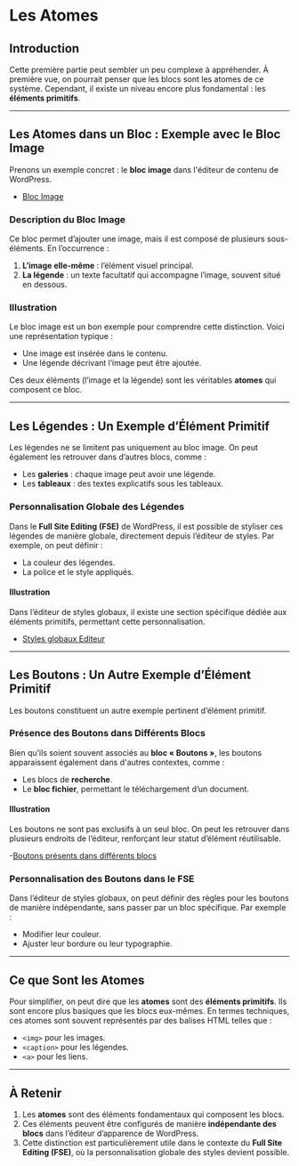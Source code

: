 # Les Atomes

## Introduction

Cette première partie peut sembler un peu complexe à appréhender. À première vue, on pourrait penser que les blocs sont les atomes de ce système. Cependant, il existe un niveau encore plus fondamental : les **éléments primitifs**.

---

## Les Atomes dans un Bloc : Exemple avec le Bloc Image

Prenons un exemple concret : le **bloc image** dans l'éditeur de contenu de WordPress. 

- [Bloc Image](/grimoire/img/atomes-blocs-gutenberg-2048x1330.jpg.avif)

### Description du Bloc Image

Ce bloc permet d’ajouter une image, mais il est composé de plusieurs sous-éléments. En l’occurrence :
1. **L’image elle-même** : l’élément visuel principal.
2. **La légende** : un texte facultatif qui accompagne l’image, souvent situé en dessous.

### Illustration

Le bloc image est un bon exemple pour comprendre cette distinction. Voici une représentation typique :
- Une image est insérée dans le contenu.
- Une légende décrivant l’image peut être ajoutée.

Ces deux éléments (l’image et la légende) sont les véritables **atomes** qui composent ce bloc.

---

## Les Légendes : Un Exemple d’Élément Primitif

Les légendes ne se limitent pas uniquement au bloc image. On peut également les retrouver dans d’autres blocs, comme :
- Les **galeries** : chaque image peut avoir une légende.
- Les **tableaux** : des textes explicatifs sous les tableaux.

### Personnalisation Globale des Légendes

Dans le **Full Site Editing (FSE)** de WordPress, il est possible de styliser ces légendes de manière globale, directement depuis l’éditeur de styles. Par exemple, on peut définir :
- La couleur des légendes.
- La police et le style appliqués.

#### Illustration

Dans l’éditeur de styles globaux, il existe une section spécifique dédiée aux éléments primitifs, permettant cette personnalisation.

- [Styles globaux Editeur](/grimoire/img/reglage-legendes-fse.jpg.avif)

---

## Les Boutons : Un Autre Exemple d’Élément Primitif

Les boutons constituent un autre exemple pertinent d’élément primitif. 

### Présence des Boutons dans Différents Blocs

Bien qu’ils soient souvent associés au **bloc « Boutons »**, les boutons apparaissent également dans d'autres contextes, comme :
- Les blocs de **recherche**.
- Le **bloc fichier**, permettant le téléchargement d’un document.

#### Illustration

Les boutons ne sont pas exclusifs à un seul bloc. On peut les retrouver dans plusieurs endroits de l’éditeur, renforçant leur statut d’élément réutilisable.

-[Boutons présents dans différents blocs](/grimoire/img/boutons-atomes-dans-blocs-gutenberg.jpg.avif)

### Personnalisation des Boutons dans le FSE

Dans l’éditeur de styles globaux, on peut définir des règles pour les boutons de manière indépendante, sans passer par un bloc spécifique. Par exemple :
- Modifier leur couleur.
- Ajuster leur bordure ou leur typographie.

---

## Ce que Sont les Atomes

Pour simplifier, on peut dire que les **atomes** sont des **éléments primitifs**. Ils sont encore plus basiques que les blocs eux-mêmes. En termes techniques, ces atomes sont souvent représentés par des balises HTML telles que :
- `<img>` pour les images.
- `<caption>` pour les légendes.
- `<a>` pour les liens.

---

## À Retenir

1. Les **atomes** sont des éléments fondamentaux qui composent les blocs.
2. Ces éléments peuvent être configurés de manière **indépendante des blocs** dans l’éditeur d’apparence de WordPress.
3. Cette distinction est particulièrement utile dans le contexte du **Full Site Editing (FSE)**, où la personnalisation globale des styles devient possible.

